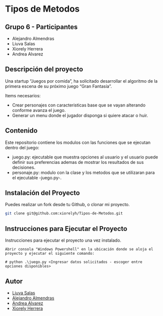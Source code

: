 ﻿# Tipos de Metodos

## Grupo 6 - Participantes

- Alejandro Almendras
- Liuva Salas
- Xiorely Herrera
- Andrea Alvarez

## Descripción del proyecto

Una startup “Juegos por comida”, ha solicitado desarrollar el algoritmo de la primera escena de su próximo juego “Gran Fantasía”.

Items necesarios:

- Crear personajes con caracteristicas base que se vayan alterando conforme avanza el juego.
- Generar un menu donde el jugador disponga si quiere atacar o huir.

## Contenido

Este repositorio contiene los modulos con las funciones que se ejecutan dentro del juego:

- juego.py: ejecutable que muestra opciones al usuario y el usuario puede definir sus preferencias ademas de mostrar los resultados de sus decisiones.
- personaje.py: modulo con la clase y los metodos que se utilizaran para el ejecutable -juego.py-.


## Instalación del Proyecto

Puedes realizar un fork desde tu Github, o clonar mi proyecto.

```bash
git clone git@github.com:xiorelyh/Tipos-de-Metodos.git
```

## Instrucciones para Ejecutar el Proyecto

Instrucciones para ejecutar el proyecto una vez instalado.

```Windows Powershell
Abrir consola "Windows Powershell" en la ubicación donde se aloja el proyecto y ejecutar el siguiente comando:

# python .\juego.py <Ingresar datos solicitados - escoger entre opciones disponibles>
```

## Autor

- [Liuva Salas](https://github.com/LiuvaSalas)
- [Alejandro Almendras](https://github.com/Almendras2024)
- [Andrea Alvarez](https://github.com/Andrea-Alvarez-Gonzalez)
- [Xiorely Herrera](https://github.com/Xiorelyh)
